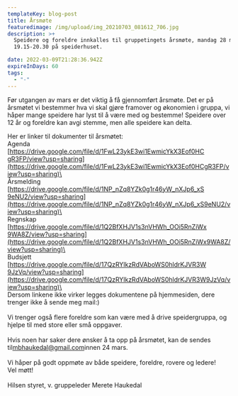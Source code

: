```yaml
---
templateKey: blog-post
title: Årsmøte
featuredimage: /img/upload/img_20210703_081612_706.jpg
description: >+
  Speidere og foreldre innkalles til gruppetingets årsmøte, mandag 28 mars kl.
  19.15-20.30 på speiderhuset.

date: 2022-03-09T21:28:36.942Z
expireInDays: 60
tags:
  - "-"
---
```

Før utgangen av mars er det viktig å få gjennomført årsmøte. Det er på årsmøtet vi bestemmer hva vi skal gjøre framover og økonomien i gruppa, vi håper mange speidere har lyst til å være med og bestemme! Speidere over 12 år og foreldre kan avgi stemme, men alle speidere kan delta.

Her er linker til dokumenter til årsmøtet:\
Agenda\
[https://drive.google.com/file/​d/1FwL23ykE3wi1EwmicYkX3Eof0HC​gR3FP/view?usp=sharing](https://drive.google.com/file/d/1FwL23ykE3wi1EwmicYkX3Eof0HCgR3FP/view?usp=sharing)\
\
Årsmelding\
[https://drive.google.com/file/​d/1NP_nZq8YZk0g1r46yW_nXJp6_xS​9eNU2/view?usp=sharing](https://drive.google.com/file/d/1NP_nZq8YZk0g1r46yW_nXJp6_xS9eNU2/view?usp=sharing)\
\
Regnskap\
[https://drive.google.com/file/​d/1Q2BfXHJV1s3nVHWh_OOi5RnZiWx​9WA8Z/view?usp=sharing](https://drive.google.com/file/d/1Q2BfXHJV1s3nVHWh_OOi5RnZiWx9WA8Z/view?usp=sharing)\
\
Budsjett\
[https://drive.google.com/file/​d/17QzRYlkzRdVAboWS0hldrKJVR3W​9JzVq/view?usp=sharing](https://drive.google.com/file/d/17QzRYlkzRdVAboWS0hldrKJVR3W9JzVq/view?usp=sharing)\
\
Dersom linkene ikke virker legges dokumentene på hjemmesiden, dere trenger ikke å sende meg mail:)\
\
Vi trenger også flere foreldre som kan være med å drive speidergruppa, og hjelpe til med store eller små oppgaver.\
\
Hvis noen har saker dere ønsker å ta opp på årsmøtet, kan de sendes til[mbhaukedal@gmail.com](mailto:mbhaukedal@gmail.com)innen 24 mars.\
\
Vi håper på godt oppmøte av både speidere, foreldre, rovere og ledere!\
Vel møtt!\
\
Hilsen styret, v. gruppeleder Merete Haukedal